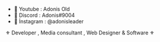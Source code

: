 - 🚨 Youtube : Adonis Old
- 💎 Discord : Adonis#9004
- 💖 İnstagram : @adonisleader

⚜ Developer , Media consultant , Web Designer & Software ⚜
